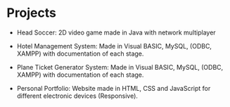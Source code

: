 # Projects

- Head Soccer:
2D video game made in Java with network multiplayer

- Hotel Management System:
Made in Visual BASIC, MySQL, (ODBC, XAMPP) with documentation of each stage.

- Plane Ticket Generator System:
Made in Visual BASIC, MySQL, (ODBC, XAMPP) with documentation of each stage.

- Personal Portfolio:
Website made in HTML, CSS and JavaScript for different electronic devices (Responsive).

